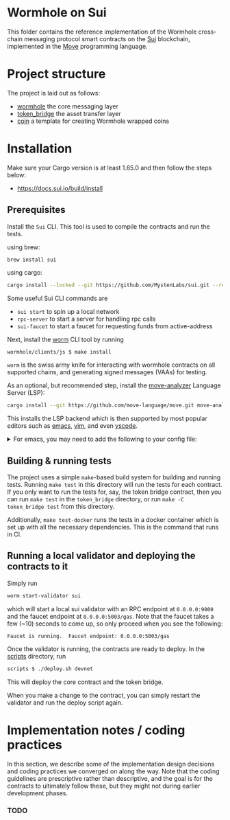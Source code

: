 # Wormhole on Sui

This folder contains the reference implementation of the Wormhole cross-chain
messaging protocol smart contracts on the [Sui](https://mystenlabs.com/)
blockchain, implemented in the [Move](https://move-book.com/) programming
language.

# Project structure

The project is laid out as follows:

- [wormhole](./wormhole) the core messaging layer
- [token_bridge](./token_bridge) the asset transfer layer
- [coin](./coin) a template for creating Wormhole wrapped coins

# Installation

Make sure your Cargo version is at least 1.65.0 and then follow the steps below:

- https://docs.sui.io/build/install

## Prerequisites

Install the `Sui` CLI. This tool is used to compile the contracts and run the tests.

using brew:
```
brew install sui
```

using cargo:

```sh
cargo install --locked --git https://github.com/MystenLabs/sui.git --rev 4e759d9b48 sui sui-faucet
```

Some useful Sui CLI commands are

- `sui start` to spin up a local network
- `rpc-server` to start a server for handling rpc calls
- `sui-faucet` to start a faucet for requesting funds from active-address

Next, install the [worm](../clients/js/README.md) CLI tool by running

```sh
wormhole/clients/js $ make install
```

`worm` is the swiss army knife for interacting with wormhole contracts on all
supported chains, and generating signed messages (VAAs) for testing.

As an optional, but recommended step, install the
[move-analyzer](https://github.com/move-language/move/tree/main/language/move-analyzer)
Language Server (LSP):

```sh
cargo install --git https://github.com/move-language/move.git move-analyzer --branch main --features "address32"
```

This installs the LSP backend which is then supported by most popular editors such as [emacs](https://github.com/emacs-lsp/lsp-mode), [vim](https://github.com/neoclide/coc.nvim), and even [vscode](https://marketplace.visualstudio.com/items?itemName=move.move-analyzer).

<details>
    <summary>For emacs, you may need to add the following to your config file:</summary>

```lisp
;; Move
(define-derived-mode move-mode rust-mode "Move"
  :group 'move-mode)

(add-to-list 'auto-mode-alist '("\\.move\\'" . move-mode))

(with-eval-after-load 'lsp-mode
  (add-to-list 'lsp-language-id-configuration
    '(move-mode . "move"))

  (lsp-register-client
    (make-lsp-client :new-connection (lsp-stdio-connection "move-analyzer")
                     :activation-fn (lsp-activate-on "move")
                     :server-id 'move-analyzer)))
```

</details>

## Building & running tests

The project uses a simple `make`-based build system for building and running
tests. Running `make test` in this directory will run the tests for each
contract. If you only want to run the tests for, say, the token bridge contract,
then you can run `make test` in the `token_bridge` directory, or run `make -C
token_bridge test` from this directory.

Additionally, `make test-docker` runs the tests in a docker container which is
set up with all the necessary dependencies. This is the command that runs in CI.

## Running a local validator and deploying the contracts to it

Simply run

```sh
worm start-validator sui
```

which will start a local sui validator with an RPC endpoint at `0.0.0.0:9000`
and the faucet endpoint at `0.0.0.0:5003/gas`. Note that the faucet takes a few
(~10) seconds to come up, so only proceed when you see the following:

```text
Faucet is running.  Faucet endpoint: 0.0.0.0:5003/gas
```

Once the validator is running, the contracts are ready to deploy. In the
[scripts](./scripts) directory, run

```sh
scripts $ ./deploy.sh devnet
```

This will deploy the core contract and the token bridge.

When you make a change to the contract, you can simply restart the validator and
run the deploy script again.

<!-- However, a better way is to run one of the following scripts:

``` sh
scripts $ ./upgrade devnet Core # for upgrading the wormhole contract
scripts $ ./upgrade devnet TokenBridge # for upgrading the token bridge contract
scripts $ ./upgrade devnet NFTBridge # for upgrading the NFT bridge contract
```

Behind the scenes, these scripts exercise the whole contract upgrade code path
(see below), including generating and verifying a signed governance action, and
the Move bytecode verifier checking ABI compatibility. If an upgrade here fails
due to incompatibility, it will likely on mainnet too. (TODO: add CI action to
simulate upgrades against main when there's a stable version) -->

# Implementation notes / coding practices

In this section, we describe some of the implementation design decisions and
coding practices we converged on along the way. Note that the coding guidelines
are prescriptive rather than descriptive, and the goal is for the contracts to
ultimately follow these, but they might not during earlier development phases.

### TODO
